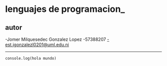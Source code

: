 # lenguajes de programacion_ 

## autor

-Jomer Milquesedec Gonzalez Lopez
-57388207
-est.jgonzalezl0201@uml.edu.ni

---

```
console.log(hola mundo)
```